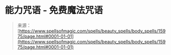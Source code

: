 <!--yml

category: 未分类

date: 2024-06-12 18:55:50

-->

# 能力咒语 - 免费魔法咒语

> 来源：[https://www.spellsofmagic.com/spells/beauty_spells/body_spells/15975/page.html#0001-01-01](https://www.spellsofmagic.com/spells/beauty_spells/body_spells/15975/page.html#0001-01-01)
